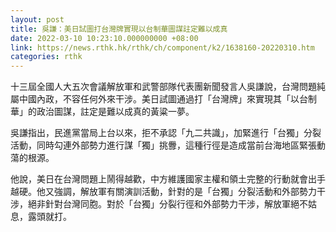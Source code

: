 ```yaml
---
layout: post
title: 吳謙：美日試圖打台灣牌實現以台制華圖謀註定難以成真
date: 2022-03-10 10:23:10.000000000 +08:00
link: https://news.rthk.hk/rthk/ch/component/k2/1638160-20220310.htm
categories: rthk
---
```


十三屆全國人大五次會議解放軍和武警部隊代表團新聞發言人吳謙說，台灣問題純屬中國內政，不容任何外來干涉。美日試圖通過打「台灣牌」來實現其「以台制華」的政治圖謀，註定是難以成真的黃粱一夢。

吳謙指出，民進黨當局上台以來，拒不承認「九二共識」，加緊進行「台獨」分裂活動，同時勾連外部勢力進行謀「獨」挑釁，這種行徑是造成當前台海地區緊張動蕩的根源。

他說，美日在台灣問題上鬧得越歡，中方維護國家主權和領土完整的行動就會出手越硬。他又強調，解放軍有關演訓活動，針對的是「台獨」分裂活動和外部勢力干涉，絕非針對台灣同胞。對於「台獨」分裂行徑和外部勢力干涉，解放軍絕不姑息，露頭就打。
